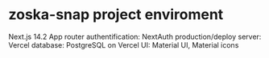 # zoska-snap project enviroment

Next.js 14.2 App router
authentification: NextAuth
production/deploy server: Vercel
database: PostgreSQL on Vercel
UI: Material UI, Material icons

